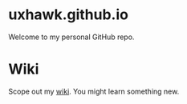# uxhawk.github.io

Welcome to my personal GitHub repo.

# Wiki
Scope out my [wiki](https://github.com/uxhawk/uxhawk.github.io/wiki). You might learn something new.




